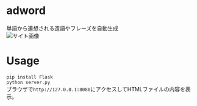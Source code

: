 # adword
単語から連想される造語やフレーズを自動生成  
![サイト画像](https://raw.github.com/wiki/ao1neko/adword/image2.png)  
# Usage
`pip install Flask`  
`python server.py`    
ブラウザで`http://127.0.0.1:8080`にアクセスしてHTMLファイルの内容を表示。
